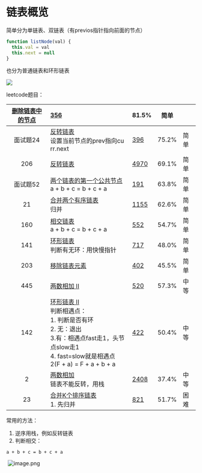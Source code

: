 # 链表概览



简单分为单链表、双链表（有previos指针指向前面的节点）

```javascript
function listNode(val) {
  this.val = val
  this.next = null
}
```

也分为普通链表和环形链表

![](https://cdn.nlark.com/yuque/0/2020/png/388398/1590576349874-df4c2e1d-f6d2-4a98-b78f-90e3a08a5906.png)

leetcode题目：

| [删除链表中的节点](https://leetcode-cn.com/problems/delete-node-in-a-linked-list) | [356](https://leetcode-cn.com/problems/delete-node-in-a-linked-list/solution) | 81.5% | 简单 |  |
| :-: | :-- | --- | --- | --- |
| 面试题24 | [反转链表](https://leetcode-cn.com/problems/fan-zhuan-lian-biao-lcof)  <br />设置当前节点的prev指向cu rr.next | [396](https://leetcode-cn.com/problems/fan-zhuan-lian-biao-lcof/solution) | 75.2% | 简单 |
| 206 | [反转链表](https://leetcode-cn.com/problems/reverse-linked-list) | [4970](https://leetcode-cn.com/problems/reverse-linked-list/solution) | 69.1% | 简单 |
| 面试题52 | [两个链表的第一个公共节点](https://leetcode-cn.com/problems/liang-ge-lian-biao-de-di-yi-ge-gong-gong-jie-dian-lcof)   <br />a + b + c = b + c + a | [191](https://leetcode-cn.com/problems/liang-ge-lian-biao-de-di-yi-ge-gong-gong-jie-dian-lcof/solution) | 63.8% | 简单 |
| 21 | [合并两个有序链表](https://leetcode-cn.com/problems/merge-two-sorted-lists)  <br />归并 | [1155](https://leetcode-cn.com/problems/merge-two-sorted-lists/solution) | 62.6% | 简单 |
| 160 | [相交链表](https://leetcode-cn.com/problems/intersection-of-two-linked-lists)  <br />a + b + c = b + c + a | [552](https://leetcode-cn.com/problems/intersection-of-two-linked-lists/solution) | 54.7% | 简单 |
| 141 | [环形链表](https://leetcode-cn.com/problems/linked-list-cycle)  <br />判断有无环：用快慢指针 | [717](https://leetcode-cn.com/problems/linked-list-cycle/solution) | 48.0% | 简单 |
| 203 | [移除链表元素](https://leetcode-cn.com/problems/remove-linked-list-elements) | [402](https://leetcode-cn.com/problems/remove-linked-list-elements/solution) | 45.5% | 简单 |
| 445 | [两数相加 II](https://leetcode-cn.com/problems/add-two-numbers-ii) | [520](https://leetcode-cn.com/problems/add-two-numbers-ii/solution) | 57.3% | 中等 |
| 142 | [环形链表 II](https://leetcode-cn.com/problems/linked-list-cycle-ii)  <br />判断相遇点：<br />1. 判断是否有环<br />2. 无：退出<br />3.有：相遇点fast走1，头节点slow走1<br />4. fast=slow就是相遇点<br />2(F + a) = F + a + b + a | [422](https://leetcode-cn.com/problems/linked-list-cycle-ii/solution) | 50.4% | 中等 |
| 2 | [两数相加](https://leetcode-cn.com/problems/add-two-numbers)  <br />链表不能反转，用栈 | [2408](https://leetcode-cn.com/problems/add-two-numbers/solution) | 37.4% | 中等 |
| 23 | [合并K个排序链表](https://leetcode-cn.com/problems/merge-k-sorted-lists)  <br />1. 先归并 | [821](https://leetcode-cn.com/problems/merge-k-sorted-lists/solution) | 51.7% | 困难 |


常用的方法：

1. 逆序用栈，例如反转链表
1. 判断相交：

```
a + b + c = b + c + a
```

​                                           ![image.png](https://cdn.nlark.com/yuque/0/2020/png/388398/1590576392906-c06610aa-fa3f-4150-95cf-7c6fa8bbe6ac.png)

